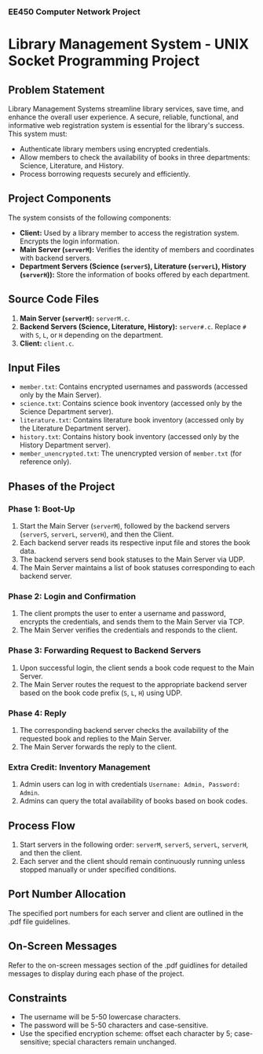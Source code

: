 ### EE450 Computer Network Project

# Library Management System - UNIX Socket Programming Project


## Problem Statement

Library Management Systems streamline library services, save time, and enhance the overall user experience. A secure, reliable, functional, and informative web registration system is essential for the library's success. This system must:

- Authenticate library members using encrypted credentials.
- Allow members to check the availability of books in three departments: Science, Literature, and History.
- Process borrowing requests securely and efficiently.

## Project Components

The system consists of the following components:

- **Client:** Used by a library member to access the registration system. Encrypts the login information.
- **Main Server (`serverM`):** Verifies the identity of members and coordinates with backend servers.
- **Department Servers (Science (`serverS`), Literature (`serverL`), History (`serverH`)):** Store the information of books offered by each department.

## Source Code Files

1. **Main Server (`serverM`):** `serverM.c`.
2. **Backend Servers (Science, Literature, History):** `server#.c`. Replace `#` with `S`, `L`, or `H` depending on the department.
3. **Client:** `client.c`.

## Input Files

- `member.txt`: Contains encrypted usernames and passwords (accessed only by the Main Server).
- `science.txt`: Contains science book inventory (accessed only by the Science Department server).
- `literature.txt`: Contains literature book inventory (accessed only by the Literature Department server).
- `history.txt`: Contains history book inventory (accessed only by the History Department server).
- `member_unencrypted.txt`: The unencrypted version of `member.txt` (for reference only).

## Phases of the Project

### Phase 1: Boot-Up

1. Start the Main Server (`serverM`), followed by the backend servers (`serverS`, `serverL`, `serverH`), and then the Client.
2. Each backend server reads its respective input file and stores the book data.
3. The backend servers send book statuses to the Main Server via UDP.
4. The Main Server maintains a list of book statuses corresponding to each backend server.

### Phase 2: Login and Confirmation

1. The client prompts the user to enter a username and password, encrypts the credentials, and sends them to the Main Server via TCP.
2. The Main Server verifies the credentials and responds to the client.

### Phase 3: Forwarding Request to Backend Servers

1. Upon successful login, the client sends a book code request to the Main Server.
2. The Main Server routes the request to the appropriate backend server based on the book code prefix (`S`, `L`, `H`) using UDP.

### Phase 4: Reply

1. The corresponding backend server checks the availability of the requested book and replies to the Main Server.
2. The Main Server forwards the reply to the client.

### Extra Credit: Inventory Management

1. Admin users can log in with credentials `Username: Admin, Password: Admin`.
2. Admins can query the total availability of books based on book codes.

## Process Flow

1. Start servers in the following order: `serverM`, `serverS`, `serverL`, `serverH`, and then the client.
2. Each server and the client should remain continuously running unless stopped manually or under specified conditions.

## Port Number Allocation

The specified port numbers for each server and client are outlined in the .pdf file guidelines.

## On-Screen Messages

Refer to the on-screen messages section of the .pdf guidlines for detailed messages to display during each phase of the project.

## Constraints

- The username will be 5-50 lowercase characters.
- The password will be 5-50 characters and case-sensitive.
- Use the specified encryption scheme: offset each character by 5; case-sensitive; special characters remain unchanged.

